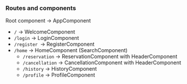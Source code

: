 ### Routes and components


Root component -> AppComponent
- `/` -> WelcomeComponent
- `/login` -> LoginComponent
- `/register `-> RegisterComponent
- `/home` -> HomeComponent (SearchComponent)
	- `/reservation` -> ReservationComponent with HeaderComponent
	- `/cancellation` -> CancellationComponent with HeaderComponent
	- `/history` -> HistoryComponent
	- `/profile` -> ProfileComponent